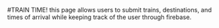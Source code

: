 #TRAIN TIME!
    this page allows users to submit trains, destinations, and times of arrival while keeping track of the user through firebase.
